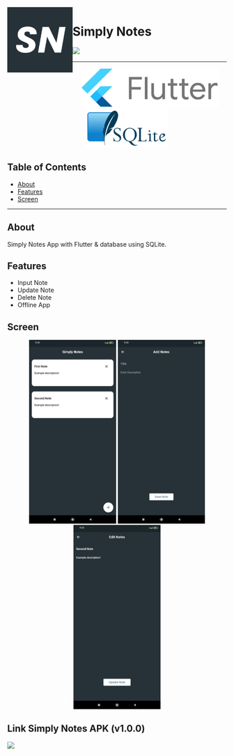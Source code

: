 <img align="left" width="150" src="https://github.com/ayisrhmn/simply_notes_app/blob/master/assets/ic_launcher/ic_launcher_simplynotesapp.png?raw=true" alt="Project App Icon">

# Simply Notes

<a href="https://flutter.dev/">
  <img src="https://img.shields.io/badge/Flutter-v2.5.3-blue"/>
</a>

---

<p align="center">
  <img src="https://github.com/ayisrhmn/simply_notes_app/blob/master/assets/docs/flutter-logo.png?raw=true" height="90px">
  <span>&nbsp;&nbsp;&nbsp;&nbsp;&nbsp;&nbsp;&nbsp;&nbsp;&nbsp;&nbsp;</span>
  <img src="https://github.com/ayisrhmn/simply_notes_app/blob/master/assets/docs/sqlite-logo.png?raw=true" height="90px">
</p>

## Table of Contents

- [About](#About)
- [Features](#Features)
- [Screen](#Screen)

---

## About

Simply Notes App with Flutter & database using SQLite.

## Features

- Input Note
- Update Note
- Delete Note
- Offline App

## Screen

<div align="center">

<img src="https://github.com/ayisrhmn/simply_notes_app/blob/master/assets/docs/ss-1.jpg?raw=true" width="200" padding="100"/>
<img src="https://github.com/ayisrhmn/simply_notes_app/blob/master/assets/docs/ss-2.jpg?raw=true" width="200" padding="100"/>
<img src="https://github.com/ayisrhmn/simply_notes_app/blob/master/assets/docs/ss-3.jpg?raw=true" width="200" padding="100"/>

</div>

## Link Simply Notes APK (v1.0.0)

<a href="https://drive.google.com/file/d/1XI3SH5fh1mmF0qLFCLxgfDDjmSKlX4zn/view?usp=sharing">
  <img src="https://img.shields.io/badge/Download%20on-Google%20Drive-gold.svg?style=popout&logo=google-drive"/>
</a>
